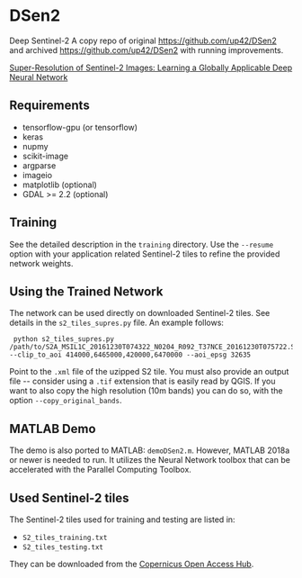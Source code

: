 # DSen2
Deep Sentinel-2
A copy repo of original https://github.com/up42/DSen2 and archived https://github.com/up42/DSen2 with running improvements.

[Super-Resolution of Sentinel-2 Images: Learning a Globally Applicable Deep Neural Network](https://arxiv.org/abs/1803.04271)


## Requirements

- tensorflow-gpu (or tensorflow)
- keras
- nupmy
- scikit-image
- argparse
- imageio
- matplotlib (optional)
- GDAL >= 2.2 (optional)

## Training

See the detailed description in the `training` directory. Use the `--resume` option with your application related Sentinel-2 tiles to refine the provided network weights.

## Using the Trained Network

The network can be used directly on downloaded Sentinel-2 tiles. See details in the `s2_tiles_supres.py` file. An example follows:
```
 python s2_tiles_supres.py /path/to/S2A_MSIL1C_20161230T074322_N0204_R092_T37NCE_20161230T075722.SAFE --clip_to_aoi 414000,6465000,420000,6470000 --aoi_epsg 32635
```

Point to the `.xml` file of the uzipped S2 tile. You must also provide an output file -- consider using a `.tif` extension that is easily read by QGIS. If you want to also copy the high resolution (10m bands) you can do so, with the option `--copy_original_bands`.

## MATLAB Demo

The demo is also ported to MATLAB: `demoDSen2.m`. However, MATLAB 2018a or newer is needed to run. It utilizes the Neural Network toolbox that can be accelerated with the Parallel Computing Toolbox.

## Used Sentinel-2 tiles

The Sentinel-2 tiles used for training and testing are listed in:

- `S2_tiles_training.txt`
- `S2_tiles_testing.txt`

They can be downloaded from the [Copernicus Open Access Hub](https://scihub.copernicus.eu/dhus/).

